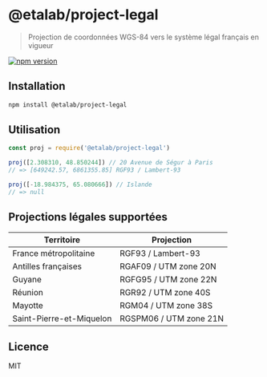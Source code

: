 # @etalab/project-legal

> Projection de coordonnées WGS-84 vers le système légal français en vigueur

[![npm version](https://img.shields.io/npm/v/@etalab/project-legal.svg)](https://www.npmjs.com/package/@etalab/project-legal)

## Installation

```bash
npm install @etalab/project-legal
```

## Utilisation

```js
const proj = require('@etalab/project-legal')

proj([2.308310, 48.850244]) // 20 Avenue de Ségur à Paris
// => [649242.57, 6861355.85] RGF93 / Lambert-93

proj([-18.984375, 65.080666]) // Islande
// => null
```

## Projections légales supportées

| Territoire | Projection |
| ----- | ----- |
| France métropolitaine | RGF93 / Lambert-93 |
| Antilles françaises | RGAF09 / UTM zone 20N |
| Guyane | RGFG95 / UTM zone 22N |
| Réunion | RGR92 / UTM zone 40S |
| Mayotte | RGM04 / UTM zone 38S |
| Saint-Pierre-et-Miquelon | RGSPM06 / UTM zone 21N |

## Licence

MIT
